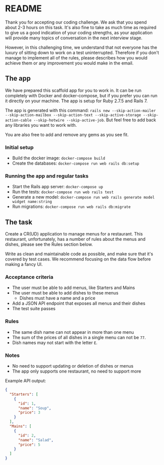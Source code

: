 # README

Thank you for accepting our coding challenge. We ask that you spend about 2-3 hours on this task. It's also fine to take as much time as required to give us a good indication of your coding strengths, as your application will provide many topics of conversation in the next interview stage.

However, in this challenging time, we understand that not everyone has the luxury of sitting down to work on a test uninterrupted. Therefore if you don't manage to implement all of the rules, please describes how you would achieve them or any improvement you would make in the email.

## The app

We have prepared this scaffold app for you to work in. It can be run completely with Docker and docker-compose, but if you prefer you can run it directly on your machine. The app is setup for Ruby 2.7.5 and Rails 7.

The app is generated with this command: `rails new --skip-action-mailer --skip-action-mailbox --skip-action-text --skip-active-storage --skip-action-cable --skip-hotwire --skip-active-job`. But feel free to add back any libraries you want to work with.

You are also free to add and remove any gems as you see fit.

### Initial setup

- Build the docker image: `docker-compose build`
- Create the databases: `docker-compose run web rails db:setup`

### Running the app and regular tasks

- Start the Rails app server: `docker-compose up`
- Run the tests: `docker-compose run web rails test`
- Generate a new model: `docker-compose run web rails generate model widget name:string`
- Run migrations: `docker-compose run web rails db:migrate`

## The task

Create a CR(UD) application to manage menus for a restaurant. This restaurant, unfortunately, has a number of rules about the menus and dishes, please see the Rules section below.

Write as clean and maintainable code as possible, and make sure that it's covered by test cases. We recommend focusing on the data flow before making a fancy UI.

### Acceptance criteria

- The user must be able to add menus, like Starters and Mains
- The user must be able to add dishes to these menus
  - Dishes must have a name and a price
- Add a JSON API endpoint that exposes all menus and their dishes
- The test suite passes

### Rules

- The same dish name can not appear in more than one menu
- The sum of the prices of all dishes in a single menu can not be `77`.
- Dish names may not start with the letter `E`.

### Notes

- No need to support updating or deletion of dishes or menus
- The app only supports one restaurant, no need to support more

Example API output:

```json
{
  "Starters": [
    {
      "id": 1,
      "name": "Soup",
      "price": 3
    }
  ],
  "Mains": [
    {
      "id": 2,
      "name": "Salad",
      "price": 5
    }
  ]
}
```
